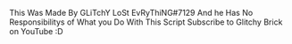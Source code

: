 This Was Made By GLiTchY LoSt EvRyThiNG#7129 And he Has No Responsibilitys of What you Do With This Script
Subscribe to Glitchy Brick on YouTube :D
